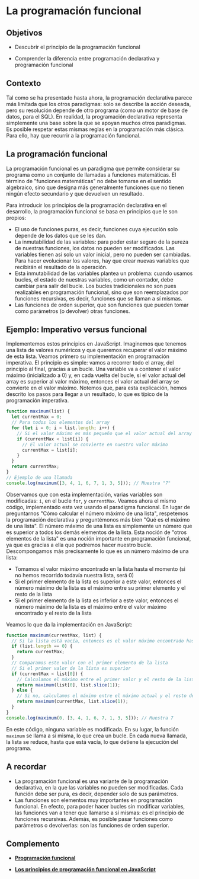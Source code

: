 # La programación funcional

## Objetivos

- Descubrir el principio de la programación funcional

- Comprender la diferencia entre programación declarativa y programación funcional

## Contexto

Tal como se ha presentado hasta ahora, la programación declarativa parece más limitada que los otros paradigmas: solo se describe la acción deseada, pero su resolución depende de otro programa (como un motor de base de datos, para el SQL). En realidad, la programación declarativa representa simplemente una base sobre la que se apoyan muchos otros paradigmas. Es posible respetar estas mismas reglas en la programación más clásica. Para ello, hay que recurrir a la programación funcional.

## La programación funcional

La programación funcional es un paradigma que permite considerar su programa como un conjunto de llamadas a funciones matemáticas. El término de "funciones matemáticas" no debe tomarse en el sentido algebraico, sino que designa más generalmente funciones que no tienen ningún efecto secundario y que devuelven un resultado.

Para introducir los principios de la programación declarativa en el desarrollo, la programación funcional se basa en principios que le son propios:

- El uso de funciones puras, es decir, funciones cuya ejecución solo depende de los datos que se les dan.
- La inmutabilidad de las variables: para poder estar seguro de la pureza de nuestras funciones, los datos no pueden ser modificados. Las variables tienen así solo un valor inicial, pero no pueden ser cambiadas. Para hacer evolucionar los valores, hay que crear nuevas variables que recibirán el resultado de la operación.
- Esta inmutabilidad de las variables plantea un problema: cuando usamos bucles, el estado de nuestras variables, como un contador, debe cambiar para salir del bucle. Los bucles tradicionales no son pues realizables en programación funcional, sino que son reemplazados por funciones recursivas, es decir, funciones que se llaman a sí mismas.
- Las funciones de orden superior, que son funciones que pueden tomar como parámetros (o devolver) otras funciones.

## Ejemplo: Imperativo versus funcional

Implementemos estos principios en JavaScript. Imaginemos que tenemos una lista de valores numéricos y que queremos recuperar el valor máximo de esta lista. Veamos primero su implementación en programación imperativa. El principio es simple: vamos a recorrer todo el array, del principio al final, gracias a un bucle. Una variable va a contener el valor máximo (inicializado a 0) y, en cada vuelta del bucle, si el valor actual del array es superior al valor máximo, entonces el valor actual del array se convierte en el valor máximo. Notemos que, para esta explicación, hemos descrito los pasos para llegar a un resultado, lo que es típico de la programación imperativa.

```javascript
function maximum(list) {
  let currentMax = 0;
  // Para todos los elementos del array
  for (let i = 0; i < list.length; i++) {
    // Si el valor máximo es más pequeño que el valor actual del array
    if (currentMax < list[i]) {
      // El valor actual se convierte en nuestro valor máximo
      currentMax = list[i];
    }
  }
  return currentMax;
}
// Ejemplo de una llamada
console.log(maximum([3, 4, 1, 6, 7, 1, 3, 5])); // Muestra "7"
```

Observamos que con esta implementación, varias variables son modificadas: `i`, en el bucle `for`, y `currentMax`. Veamos ahora el mismo código, implementado esta vez usando el paradigma funcional. En lugar de preguntarnos "Cómo calcular el número máximo de una lista", respetemos la programación declarativa y preguntémonos más bien "Qué es el máximo de una lista". El número máximo de una lista es simplemente un número que es superior a todos los demás elementos de la lista. Esta noción de "otros elementos de la lista" es una noción importante en programación funcional, ya que es gracias a ella que podremos hacer nuestro bucle. Descompongamos más precisamente lo que es un número máximo de una lista:

- Tomamos el valor máximo encontrado en la lista hasta el momento (si no hemos recorrido todavía nuestra lista, será 0)
- Si el primer elemento de la lista es superior a este valor, entonces el número máximo de la lista es el máximo entre su primer elemento y el resto de la lista
- Si el primer elemento de la lista es inferior a este valor, entonces el número máximo de la lista es el máximo entre el valor máximo encontrado y el resto de la lista

Veamos lo que da la implementación en JavaScript:

```javascript
function maximum(currentMax, list) {
  // Si la lista está vacía, entonces es el valor máximo encontrado hasta el momento
  if (list.length == 0) {
    return currentMax;
  }
  // Comparamos este valor con el primer elemento de la lista
  // Si el primer valor de la lista es superior
  if (currentMax < list[0]) {
    // Calculamos el máximo entre el primer valor y el resto de la lista
    return maximum(list[0], list.slice(1));
  } else {
    // Si no, calculamos el máximo entre el máximo actual y el resto de la lista
    return maximum(currentMax, list.slice(1));
  }
}
console.log(maximum(0, [3, 4, 1, 6, 7, 1, 3, 5])); // Muestra 7
```

En este código, ninguna variable es modificada. En su lugar, la función `maximum` se llama a sí misma, lo que crea un bucle. En cada nueva llamada, la lista se reduce, hasta que está vacía, lo que detiene la ejecución del programa.

## A recordar

- La programación funcional es una variante de la programación declarativa, en la que las variables no pueden ser modificadas. Cada función debe ser pura, es decir, depender solo de sus parámetros.
- Las funciones son elementos muy importantes en programación funcional. En efecto, para poder hacer bucles sin modificar variables, las funciones van a tener que llamarse a sí mismas: es el principio de funciones recursivas. Además, es posible pasar funciones como parámetros o devolverlas: son las funciones de orden superior.

## Complemento

- **[Programación funcional](https://fr.wikipedia.org/wiki/Programmation_fonctionnelle)**

- **[Los principios de programación funcional en JavaScript](https://www.freecodecamp.org/news/functional-programming-principles-in-javascript-1b8fc6c3563f/)**